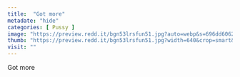```yaml
---
title:  "Got more"
metadate: "hide"
categories: [ Pussy ]
image: "https://preview.redd.it/bgn53lrsfun51.jpg?auto=webp&s=696dd606253defb050dfc09a0ce37af7517a37c5"
thumb: "https://preview.redd.it/bgn53lrsfun51.jpg?width=640&crop=smart&auto=webp&s=924603068b7a9c954f5f4ef35a90442efa352b92"
visit: ""
---
```

Got more
